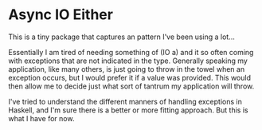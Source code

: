 Async IO Either
===============

This is a tiny package that captures an pattern I've been using a lot...

Essentially I am tired of needing something of (IO a) and it so often coming with exceptions
that are not indicated in the type. Generally speaking my application, like many others, is
just going to throw in the towel when an exception occurs, but I would prefer it if a value was
provided. This would then allow me to decide just what sort of tantrum my application will throw.

I've tried to understand the different manners of handling exceptions in Haskell, and I'm sure there
is a better or more fitting approach. But this is what I have for now.
